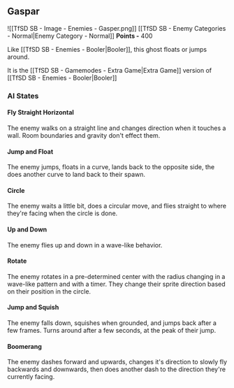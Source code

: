 ## Gaspar
![[TfSD SB - Image - Enemies - Gasper.png]]
[[TfSD SB - Enemy Categories - Normal|Enemy Category - Normal]]
**Points -** 400

Like [[TfSD SB - Enemies - Booler|Booler]], this ghost floats or jumps around.

It is the [[TfSD SB - Gamemodes - Extra Game|Extra Game]] version of [[TfSD SB - Enemies - Booler|Booler]]
### AI States
#### Fly Straight Horizontal
The enemy walks on a straight line and changes direction when it touches a wall. Room boundaries and gravity don't effect them.
#### Jump and Float
The enemy jumps, floats in a curve, lands back to the opposite side, the does another curve to land back to their spawn.
#### Circle
The enemy waits a little bit, does a circular move, and flies straight to where they're facing when the circle is done.
#### Up and Down
The enemy flies up and down in a wave-like behavior.
#### Rotate
The enemy rotates in a pre-determined center with the radius changing in a wave-like pattern and with a timer. They change their sprite direction based on their position in the circle.
#### Jump and Squish
The enemy falls down, squishes when grounded, and jumps back after a few frames. Turns around after a few seconds, at the peak of their jump.
#### Boomerang
The enemy dashes forward and upwards, changes it's direction to slowly fly backwards and downwards, then does another dash to the direction they're currently facing.